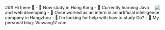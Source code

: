 <img align="right" src="https://github-readme-stats.vercel.app/api?username=VicWang17&show_icons=true">
### Hi there 👋
- 🔭 Now study in Hong Kong
- 🌱 Currently learning Java and web developing
- 👯 Once worked as an intern in an artificial intelligence company in Hangzhou
- 🤔 I’m looking for help with how to study Go?
- 💬 My personal blog: Vicwang17.com


<!--
**VicWang17/VicWang17** is a ✨ _special_ ✨ repository because its `README.md` (this file) appears on your GitHub profile.

Here are some ideas to get you started:

- 🔭 I’m currently working on ...
- 🌱 I’m currently learning ...
- 👯 I’m looking to collaborate on ...
- 🤔 I’m looking for help with ...
- 💬 Ask me about ...
- 📫 How to reach me: ...
- 😄 Pronouns: ...
- ⚡ Fun fact: ...
-->
